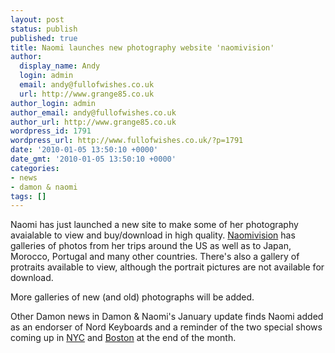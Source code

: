 ```yaml
---
layout: post
status: publish
published: true
title: Naomi launches new photography website 'naomivision'
author:
  display_name: Andy
  login: admin
  email: andy@fullofwishes.co.uk
  url: http://www.grange85.co.uk
author_login: admin
author_email: andy@fullofwishes.co.uk
author_url: http://www.grange85.co.uk
wordpress_id: 1791
wordpress_url: http://www.fullofwishes.co.uk/?p=1791
date: '2010-01-05 13:50:10 +0000'
date_gmt: '2010-01-05 13:50:10 +0000'
categories:
- news
- damon & naomi
tags: []
---
```

<p><figure class="caption "><figcaption class="caption-text"></figcaption></figure>
<p>Naomi has just launched a new site to make some of her photography avaialable to view and buy/download in high quality. <a href="http://www.naomivision.com/c/naomivision">Naomivision</a> has galleries of photos from her trips around the US as well as to Japan, Morocco, Portugal and many other countries. There's also a gallery of protraits available to view, although the portrait pictures are not available for download.</p>
<p>More galleries of new (and old) photographs will be added.</p>
<p>Other Damon news in Damon & Naomi's January update finds Naomi added as an <span class="removed_link" title="http://www.americanmusicandsound.com/nordartist_naomi_yang.html">endorser of Nord Keyboards</span> and a reminder of the two special shows coming up in <a href="/database/show/2010-01-30-damon-naomi-92ytribeca-new-york-ny-usa/">NYC</a> and <a href="/database/show/2010-01-31-damon-naomi-brattle-theatre-cambridge-ma-usa/">Boston</a> at the end of the month.</p>
